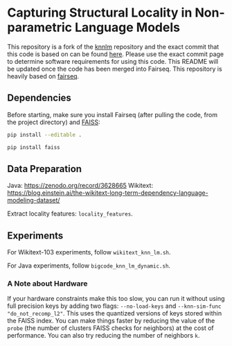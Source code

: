 # Capturing Structural Locality in Non-parametric Language Models

This repository is a fork of the [knnlm](https://github.com/urvashik/knnlm) repository and the exact commit that this code is based on can be found [here](https://github.com/pytorch/fairseq/tree/6a5181509aa1fa7d260985157e77211753da544b). Please use the exact commit page to determine software requirements for using this code. This README will be updated once the code has been merged into Fairseq.
This repository is heavily based on [fairseq](https://github.com/pytorch/fairseq).


## Dependencies

Before starting, make sure you install Fairseq (after pulling the code, from the project directory) and [FAISS](https://github.com/facebookresearch/faiss/wiki):
```bash
pip install --editable .

pip install faiss
```

## Data Preparation

Java: https://zenodo.org/record/3628665
Wikitext: https://blog.einstein.ai/the-wikitext-long-term-dependency-language-modeling-dataset/

Extract locality features: `locality_features`.
    
## Experiments
For Wikitext-103 experiments, follow `wikitext_knn_lm.sh`.

For Java experiments, follow `bigcode_knn_lm_dynamic.sh`.

### A Note about Hardware

If your hardware constraints make this too slow, you can run it without using full precision keys by adding two flags: `--no-load-keys` and `--knn-sim-func "do_not_recomp_l2"`. This uses the quantized versions of keys stored within the FAISS index. You can make things faster by reducing the value of the `probe` (the number of clusters FAISS checks for neighbors) at the cost of performance. You can also try reducing the number of neighbors `k`.
